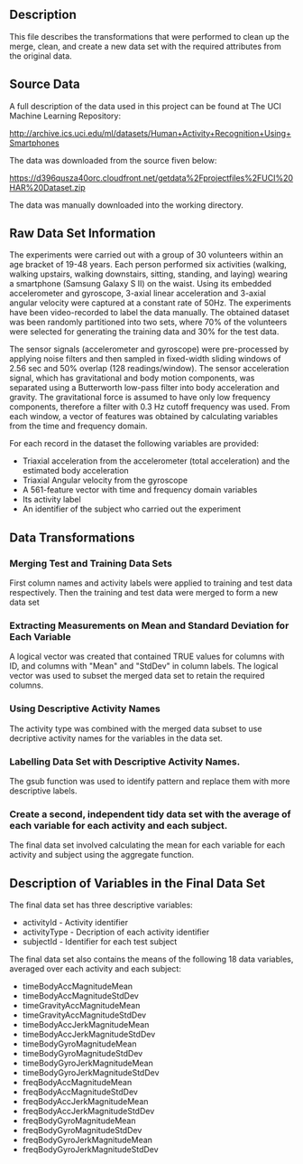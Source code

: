 ## Description

This file describes the transformations that were performed to clean up the merge, clean, and create a new data set with the required attributes from the original data.

## Source Data

A full description of the data used in this project can be found at The UCI Machine Learning Repository:

http://archive.ics.uci.edu/ml/datasets/Human+Activity+Recognition+Using+Smartphones 

The data was downloaded from the source fiven below:

https://d396qusza40orc.cloudfront.net/getdata%2Fprojectfiles%2FUCI%20HAR%20Dataset.zip 

The data was manually downloaded into the working directory.

## Raw Data Set Information

The experiments were carried out with a group of 30 volunteers within an age bracket of 19-48 years. Each person performed six activities (walking, walking upstairs, walking downstairs, sitting, standing, and laying) wearing a smartphone (Samsung Galaxy S II) on the waist. Using its embedded accelerometer and gyroscope, 3-axial linear acceleration and 3-axial angular velocity were captured at a constant rate of 50Hz. The experiments have been video-recorded to label the data manually. The obtained dataset was been randomly partitioned into two sets, where 70% of the volunteers were selected for generating the training data and 30% for the test data.

The sensor signals (accelerometer and gyroscope) were pre-processed by applying noise filters and then sampled in fixed-width sliding windows of 2.56 sec and 50% overlap (128 readings/window). The sensor acceleration signal, which has gravitational and body motion components, was separated using a Butterworth low-pass filter into body acceleration and gravity. The gravitational force is assumed to have only low frequency components, therefore a filter with 0.3 Hz cutoff frequency was used. From each window, a vector of features was obtained by calculating variables from the time and frequency domain.

For each record in the dataset the following variables are provided:

+ Triaxial acceleration from the accelerometer (total acceleration) and the estimated body acceleration
+ Triaxial Angular velocity from the gyroscope
+ A 561-feature vector with time and frequency domain variables
+ Its activity label
+ An identifier of the subject who carried out the experiment

## Data Transformations

### Merging Test and Training Data Sets

First column names and activity labels were applied to training and test data respectively. Then the training and test data were merged to form a new data set

### Extracting Measurements on Mean and Standard Deviation for Each Variable

A logical vector was created that contained TRUE values for columns with ID, and columns with "Mean" and "StdDev" in column labels. The logical vector was used to subset the merged data set to retain the required columns.

### Using Descriptive Activity Names

The activity type was combined with the merged data subset to use decriptive activity names for the variables in the data set.

### Labelling Data Set with Descriptive Activity Names.

The gsub function was used to identify pattern and replace them with more descriptive labels.

### Create a second, independent tidy data set with the average of each variable for each activity and each subject.

The final data set involved calculating the mean for each variable for each activity and subject using the aggregate function.

## Description of Variables in the Final Data Set

The final data set has three descriptive variables:

+ activityId	- Activity identifier
+ activityType - Decription of each activity identifier
+ subjectId - Identifier for each test subject

The final data set also contains the means of the following 18 data variables, averaged over each activity and each subject:

+ timeBodyAccMagnitudeMean
+ timeBodyAccMagnitudeStdDev
+ timeGravityAccMagnitudeMean
+ timeGravityAccMagnitudeStdDev
+ timeBodyAccJerkMagnitudeMean
+ timeBodyAccJerkMagnitudeStdDev
+ timeBodyGyroMagnitudeMean
+ timeBodyGyroMagnitudeStdDev
+ timeBodyGyroJerkMagnitudeMean
+ timeBodyGyroJerkMagnitudeStdDev
+ freqBodyAccMagnitudeMean
+ freqBodyAccMagnitudeStdDev
+ freqBodyAccJerkMagnitudeMean
+ freqBodyAccJerkMagnitudeStdDev
+ freqBodyGyroMagnitudeMean
+ freqBodyGyroMagnitudeStdDev
+ freqBodyGyroJerkMagnitudeMean
+ freqBodyGyroJerkMagnitudeStdDev
